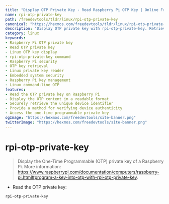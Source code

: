 ```yaml
---
title: "Display OTP Private Key - Read Raspberry Pi OTP Key | Online Free DevTools by Hexmos"
name: rpi-otp-private-key
path: /freedevtools/tldr/linux/rpi-otp-private-key
canonical: "https://hexmos.com/freedevtools/tldr/linux/rpi-otp-private-key/"
description: "Display OTP private key with rpi-otp-private-key. Retrieve Raspberry Pi OTP private keys and enhance device security. Free online tool, no registration required."
category: linux
keywords:
- Raspberry Pi OTP private key
- Read OTP private key
- Linux OTP key display
- rpi-otp-private-key command
- Raspberry Pi security
- OTP key retrieval
- Linux private key reader
- Embedded system security
- Raspberry Pi key management
- Linux command-line OTP
features:
- Read the OTP private key on Raspberry Pi
- Display the OTP content in a readable format
- Securely retrieve the unique device identifier
- Provide a method for verifying device authenticity
- Access the one-time programmable private key
ogImage: "https://hexmos.com/freedevtools/site-banner.png"
twitterImage: "https://hexmos.com/freedevtools/site-banner.png"
---
```


# rpi-otp-private-key

> Display the One-Time Programmable (OTP) private key of a Raspberry Pi.
> More information: <https://www.raspberrypi.com/documentation/computers/raspberry-pi.html#program-a-key-into-otp-with-rpi-otp-private-key>.

- Read the OTP private key:

`rpi-otp-private-key`
